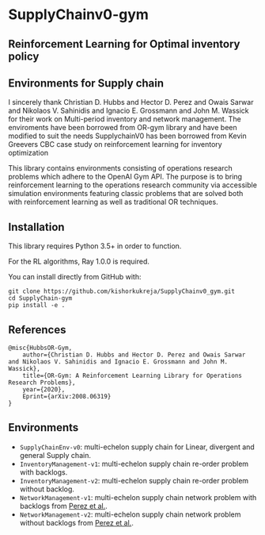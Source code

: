 # SupplyChainv0-gym
## Reinforcement Learning for Optimal inventory policy
## Environments for Supply chain

I sincerely thank Christian D. Hubbs and Hector D. Perez and Owais Sarwar and Nikolaos V. Sahinidis and Ignacio E. Grossmann and John M. Wassick for their work on Multi-period inventory and network management.
The enviroments have been borrowed from OR-gym library and have been modified to suit the needs
SupplychainV0 has been borrowed from Kevin Greevers CBC case study on reinforcement learning for inventory optimization

This library contains environments consisting of operations research problems which adhere to the OpenAI Gym API. The purpose is to bring reinforcement learning to the operations research community via accessible simulation environments featuring classic problems that are solved both with reinforcement learning as well as traditional OR techniques.

## Installation

This library requires Python 3.5+ in order to function.

For the RL algorithms, Ray 1.0.0 is required.

You can install directly from GitHub with:

```
git clone https://github.com/kishorkukreja/SupplyChainv0_gym.git
cd SupplyChain-gym
pip install -e .
```

## References
```
@misc{HubbsOR-Gym,
    author={Christian D. Hubbs and Hector D. Perez and Owais Sarwar and Nikolaos V. Sahinidis and Ignacio E. Grossmann and John M. Wassick},
    title={OR-Gym: A Reinforcement Learning Library for Operations Research Problems},
    year={2020},
    Eprint={arXiv:2008.06319}
}
```

## Environments
- `SupplyChainEnv-v0`: multi-echelon supply chain for Linear, divergent and general Supply chain.
- `InventoryManagement-v1`: multi-echelon supply chain re-order problem with backlogs.
- `InventoryManagement-v2`: multi-echelon supply chain re-order problem without backlog.
- `NetworkManagement-v1`: multi-echelon supply chain network problem with backlogs from [Perez et al.](https://www.mdpi.com/2227-9717/9/1/102).
- `NetworkManagement-v2`: multi-echelon supply chain network problem without backlogs from [Perez et al.](https://www.mdpi.com/2227-9717/9/1/102).
